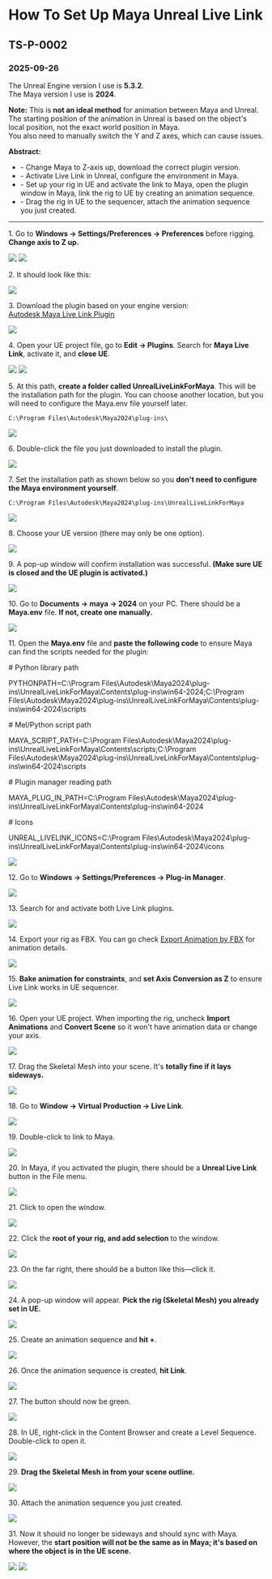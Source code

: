 # How To Set Up Maya Unreal Live Link
## TS-P-0002
### 2025-09-26

The Unreal Engine version I use is **5.3.2**.  
The Maya version I use is **2024**.

**Note:** This is **not an ideal method** for animation between Maya and Unreal. The starting position of the animation in Unreal is based on the object's local position, not the exact world position in Maya.  
You also need to manually switch the Y and Z axes, which can cause issues.

**Abstract:**
- \- Change Maya to Z-axis up, download the correct plugin version.
- \- Activate Live Link in Unreal, configure the environment in Maya.
- \- Set up your rig in UE and activate the link to Maya, open the plugin window in Maya, link the rig to UE by creating an animation sequence.
- \- Drag the rig in UE to the sequencer, attach the animation sequence you just created.

***

1\. Go to **Windows → Settings/Preferences → Preferences** before rigging. **Change axis to Z up.**

![](https://raw.githubusercontent.com/DavidCai1874/my-tech-art-station-assets-storage-01/main/20250926125436.png)
![](https://raw.githubusercontent.com/DavidCai1874/my-tech-art-station-assets-storage-01/main/20250926125630.png)

2\. It should look like this:

![](https://raw.githubusercontent.com/DavidCai1874/my-tech-art-station-assets-storage-01/main/20250926125747.png)

3\. Download the plugin based on your engine version:  
[Autodesk Maya Live Link Plugin](https://apps.autodesk.com/MAYA/en/List/Search?isAppSearch=True&searchboxstore=MAYA&facet=&collection=&sort=&query=live+link)

![](https://raw.githubusercontent.com/DavidCai1874/my-tech-art-station-assets-storage-01/main/20250926125940.png)

4\. Open your UE project file, go to **Edit → Plugins**. Search for **Maya Live Link**, activate it, and **close UE**.

![](https://raw.githubusercontent.com/DavidCai1874/my-tech-art-station-assets-storage-01/main/20250926130311.png)
![](https://raw.githubusercontent.com/DavidCai1874/my-tech-art-station-assets-storage-01/main/20250926130424.png)

5\. At this path, **create a folder called UnrealLiveLinkForMaya**. This will be the installation path for the plugin. You can choose another location, but you will need to configure the Maya.env file yourself later.

```
C:\Program Files\Autodesk\Maya2024\plug-ins\
```

![](https://raw.githubusercontent.com/DavidCai1874/my-tech-art-station-assets-storage-01/main/20250926130650.png)

6\. Double-click the file you just downloaded to install the plugin.

![](https://raw.githubusercontent.com/DavidCai1874/my-tech-art-station-assets-storage-01/main/20250926130023.png)

7\. Set the installation path as shown below so you **don't need to configure the Maya environment yourself**.

```
C:\Program Files\Autodesk\Maya2024\plug-ins\UnrealLiveLinkForMaya
```

![](https://raw.githubusercontent.com/DavidCai1874/my-tech-art-station-assets-storage-01/main/20250926130835.png)

8\. Choose your UE version (there may only be one option).

![](https://raw.githubusercontent.com/DavidCai1874/my-tech-art-station-assets-storage-01/main/20250926130855.png)

9\. A pop-up window will confirm installation was successful. **(Make sure UE is closed and the UE plugin is activated.)**

![](https://raw.githubusercontent.com/DavidCai1874/my-tech-art-station-assets-storage-01/main/20250926131211.png)

10\. Go to **Documents → maya → 2024** on your PC. There should be a **Maya.env** file. **If not, create one manually.**

![](https://raw.githubusercontent.com/DavidCai1874/my-tech-art-station-assets-storage-01/main/20250926131354.png)

11\. Open the **Maya.env** file and **paste the following code** to ensure Maya can find the scripts needed for the plugin:


\# Python library path

PYTHONPATH=C:\Program Files\Autodesk\Maya2024\plug-ins\UnrealLiveLinkForMaya\Contents\plug-ins\win64-2024;C:\Program Files\Autodesk\Maya2024\plug-ins\UnrealLiveLinkForMaya\Contents\plug-ins\win64-2024\scripts

\# Mel/Python script path

MAYA_SCRIPT_PATH=C:\Program Files\Autodesk\Maya2024\plug-ins\UnrealLiveLinkForMaya\Contents\scripts;C:\Program Files\Autodesk\Maya2024\plug-ins\UnrealLiveLinkForMaya\Contents\plug-ins\win64-2024\scripts

\# Plugin manager reading path

MAYA_PLUG_IN_PATH=C:\Program Files\Autodesk\Maya2024\plug-ins\UnrealLiveLinkForMaya\Contents\plug-ins\win64-2024

\# Icons

UNREAL_LIVELINK_ICONS=C:\Program Files\Autodesk\Maya2024\plug-ins\UnrealLiveLinkForMaya\Contents\plug-ins\win64-2024\icons


![](https://raw.githubusercontent.com/DavidCai1874/my-tech-art-station-assets-storage-01/main/20250926133417.png)

12\. Go to **Windows → Settings/Preferences → Plug-in Manager**.

![](https://raw.githubusercontent.com/DavidCai1874/my-tech-art-station-assets-storage-01/main/20250926133638.png)

13\. Search for and activate both Live Link plugins.

![](https://raw.githubusercontent.com/DavidCai1874/my-tech-art-station-assets-storage-01/main/20250926133934.png)

14\. Export your rig as FBX. You can go check [Export Animation by FBX](https://davidcai1874.github.io/my-tech-art-station/troubleshooting/pipeline/ts-p-0001) for animation details.

![](https://raw.githubusercontent.com/DavidCai1874/my-tech-art-station-assets-storage-01/main/20250926134117.png)

15\. **Bake animation for constraints**, and **set Axis Conversion as Z** to ensure Live Link works in UE sequencer.

![](https://raw.githubusercontent.com/DavidCai1874/my-tech-art-station-assets-storage-01/main/20250926134228.png)

16\. Open your UE project. When importing the rig, uncheck **Import Animations** and **Convert Scene** so it won't have animation data or change your axis.

![](https://raw.githubusercontent.com/DavidCai1874/my-tech-art-station-assets-storage-01/main/20250926141613.png)

17\. Drag the Skeletal Mesh into your scene. It's **totally fine if it lays sideways.**

![](https://raw.githubusercontent.com/DavidCai1874/my-tech-art-station-assets-storage-01/main/20250926141649.png)

18\. Go to **Window → Virtual Production → Live Link**.

![](https://raw.githubusercontent.com/DavidCai1874/my-tech-art-station-assets-storage-01/main/20250926141710.png)

19\. Double-click to link to Maya.

![](https://raw.githubusercontent.com/DavidCai1874/my-tech-art-station-assets-storage-01/main/20250926141815.png)

20\. In Maya, if you activated the plugin, there should be a **Unreal Live Link** button in the File menu.

![](https://raw.githubusercontent.com/DavidCai1874/my-tech-art-station-assets-storage-01/main/20250926141900.png)

21\. Click to open the window.

![](https://raw.githubusercontent.com/DavidCai1874/my-tech-art-station-assets-storage-01/main/20250926142032.png)

22\. Click the **root of your rig, and add selection** to the window.

![](https://raw.githubusercontent.com/DavidCai1874/my-tech-art-station-assets-storage-01/main/20250926142004.png)

23\. On the far right, there should be a button like this—click it.

![](https://raw.githubusercontent.com/DavidCai1874/my-tech-art-station-assets-storage-01/main/20250926142131.png)

24\. A pop-up window will appear. **Pick the rig (Skeletal Mesh) you already set in UE.**

![](https://raw.githubusercontent.com/DavidCai1874/my-tech-art-station-assets-storage-01/main/20250926142217.png)

25\. Create an animation sequence and **hit +**.

![](https://raw.githubusercontent.com/DavidCai1874/my-tech-art-station-assets-storage-01/main/20250926142343.png)

26\. Once the animation sequence is created, **hit Link**.

![](https://raw.githubusercontent.com/DavidCai1874/my-tech-art-station-assets-storage-01/main/20250926142424.png)

27\. The button should now be green.

![](https://raw.githubusercontent.com/DavidCai1874/my-tech-art-station-assets-storage-01/main/20250926142603.png)

28\. In UE, right-click in the Content Browser and create a Level Sequence. Double-click to open it.

![](https://raw.githubusercontent.com/DavidCai1874/my-tech-art-station-assets-storage-01/main/20250926142708.png)

29\. **Drag the Skeletal Mesh in from your scene outline.**

![](https://raw.githubusercontent.com/DavidCai1874/my-tech-art-station-assets-storage-01/main/20250926142743.png)

30\. Attach the animation sequence you just created.

![](https://raw.githubusercontent.com/DavidCai1874/my-tech-art-station-assets-storage-01/main/20250926142817.png)

31\. Now it should no longer be sideways and should sync with Maya. However, the **start position will not be the same as in Maya; it's based on where the object is in the UE scene.**

![](https://raw.githubusercontent.com/DavidCai1874/my-tech-art-station-assets-storage-01/main/20250926142850.png)
![](https://raw.githubusercontent.com/DavidCai1874/my-tech-art-station-assets-storage-01/main/20250926142945.png)
